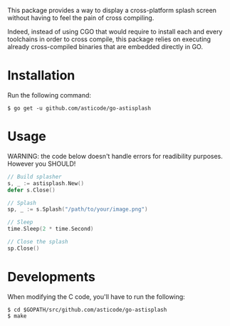 This package provides a way to display a cross-platform splash screen without having to feel the pain of cross compiling.

Indeed, instead of using CGO that would require to install each and every toolchains in order to cross compile, this package relies on executing already cross-compiled binaries that are embedded directly in GO.

# Installation

Run the following command:

    $ go get -u github.com/asticode/go-astisplash
    
# Usage

WARNING: the code below doesn't handle errors for readibility purposes. However you SHOULD!

```go
// Build splasher
s, _ := astisplash.New()
defer s.Close()

// Splash
sp, _ := s.Splash("/path/to/your/image.png")

// Sleep
time.Sleep(2 * time.Second)

// Close the splash
sp.Close()
```

# Developments

When modifying the C code, you'll have to run the following:

    $ cd $GOPATH/src/github.com/asticode/go-astisplash
    $ make